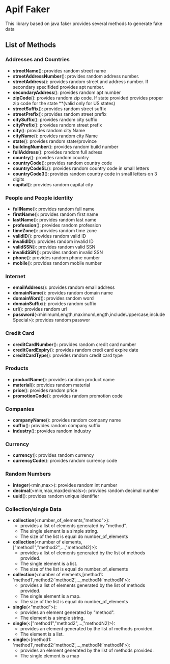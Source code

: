 # Apif Faker
This library based on java faker provides several methods to generate fake data

## List of Methods
### Addresses and Countries
  - **streetName**(): provides random street name
  - **streetAddressNumber**(): provides random address number. 
  - **streetAddress**(<boolean secondary>): provides random street and address number. If secondary specifided provides apt number.
  - **secondaryAddress**(): provides random apt number
  - **zipCode**(<String state>): provides random zip code. If state provided provides proper zip code for the state **(valid only for US states) 
  - **streetSuffix**(): provides random street suffix
  - **streetPrefix**(): provides random street prefix
  - **citySuffix**(): provides random city suffix
  - **cityPrefix**(): provides random street prefix
  - **city**(): provides random city Name
  - **cityName**(): provides random city Name
  - **state**(): provides random state/province
  - **buildingNumber**(): provides random build number
  - **fullAddress**(): provides random full adress
  - **country**(): provides random country
  - **countryCode**(): provides random country code
  - **countryCodeSL**(): provides random country code in small letters
  - **countryCode3**(): provides random country code in small letters on 3 digits
  - **capital**(): provides random capital city    
  
### People and People identity
  - **fullName**(): provides random full name
  - **firstName**(): provides random first name
  - **lastName**(): provides random last name
  - **profession**(): provides random profession
  - **timeZone**(): provides random time zone
  - **validID**(): provides random valid ID
  - **invalidID**(): provides random invalid ID
  - **validSSN**(): provides random valid SSN
  - **invalidSSN**(): provides random invalid SSN  
  - **phone**(): provides random phone number 
  - **mobile**(): provides random mobile number
  
### Internet  
  - **emailAddress**(): provides random email address 
  - **domainName**(): provides random domain name
  - **domainWord**(): provides random word
  - **domainSuffix**(): provides random suffix
  - **url**(): provides random url
  - **password**(<minimumLength,maximumLength,includeUppercase,includeSpecial>): provides random passwor
  
### Credit Card  
  - **creditCardNumber**(): provides random credit card number
  - **creditCardExpiry**(): provides random credi card expire date
  - **creditCardType**(): provides random credit card type
  
### Products  
  - **productName**(): provides random product name
  - **material**(): provides random material
  - **price**(): provides random price
  - **promotionCode**(): provides random promotion code
  
### Companies
  - **companyName**(): provides random company name
  - **suffix**(): provides random company suffix
  - **industry**(): provides random industry

### Currency
  - **currency**(): provides random currency
  - **currencyCode**(): provides random currency code
  
### Random Numbers  
  - **integer**(<min,max>): provides random int number
  - **decimal**(<min,max,maxdecimals>): provides random decimal number
  - **uuid**(): provides random unique identifier
  
### Collection/single Data  
  - **collection**(<number_of_elements,"method">): 
    - provides a list of elements generated by "method".
    - The single element is a simple string. 
    - The size of the list is equal do number_of_elements
  - **collection**(<number of elements,["method1","method2",...,"methodN2]>): 
    - provides a list of elements generated by the list of methods provided. 
    - The single element is a list. 
    - The size of the list is equal do number_of_elements
  - **collection**(<number of elements,[method1: 'method1',method2:'method2',...,methodN:'methodN'>): 
    - provides a list of elements generated by the list of methods provided. 
    - The single element is a map. 
    - The size of the list is equal do number_of_elements
  - **single**(<"method">): 
    - provides an element generated by "method".
    - The element is a simple string.
  - **single**(<["method1","method2",...,"methodN2]>): 
    - provides an element generated by the list of methods provided. 
    - The element is a list.
  - **single**(<[method1: 'method1',method2:'method2',...,methodN:'methodN'>): 
    - provides an element generated by the list of methods provided. 
    - The single element is a map 



 